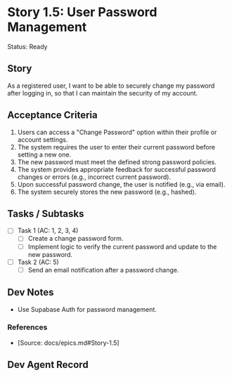 # Story 1.5: User Password Management

Status: Ready

## Story

As a registered user,
I want to be able to securely change my password after logging in,
so that I can maintain the security of my account.

## Acceptance Criteria

1. Users can access a "Change Password" option within their profile or account settings.
2. The system requires the user to enter their current password before setting a new one.
3. The new password must meet the defined strong password policies.
4. The system provides appropriate feedback for successful password changes or errors (e.g., incorrect current password).
5. Upon successful password change, the user is notified (e.g., via email).
6. The system securely stores the new password (e.g., hashed).

## Tasks / Subtasks

- [ ] Task 1 (AC: 1, 2, 3, 4)
  - [ ] Create a change password form.
  - [ ] Implement logic to verify the current password and update to the new password.
- [ ] Task 2 (AC: 5)
  - [ ] Send an email notification after a password change.

## Dev Notes

- Use Supabase Auth for password management.

### References

- [Source: docs/epics.md#Story-1.5]

## Dev Agent Record

